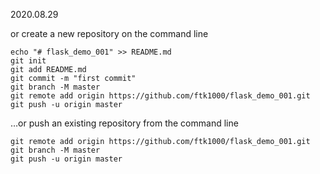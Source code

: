 2020.08.29

or create a new repository on the command line

    echo "# flask_demo_001" >> README.md
    git init
    git add README.md
    git commit -m "first commit"
    git branch -M master
    git remote add origin https://github.com/ftk1000/flask_demo_001.git
    git push -u origin master
                
…or push an existing repository from the command line

    git remote add origin https://github.com/ftk1000/flask_demo_001.git
    git branch -M master
    git push -u origin master

